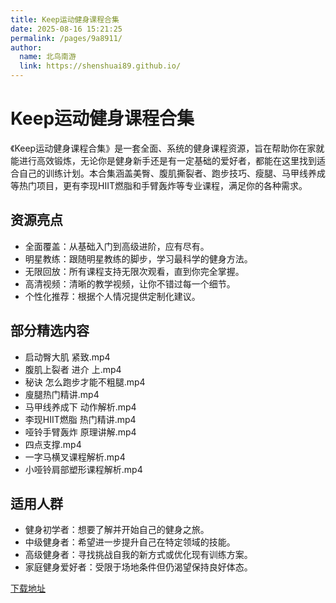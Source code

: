 ```yaml
---
title: Keep运动健身课程合集
date: 2025-08-16 15:21:25
permalink: /pages/9a8911/
author: 
  name: 北鸟南游
  link: https://shenshuai89.github.io/
---
```


# Keep运动健身课程合集
《Keep运动健身课程合集》是一套全面、系统的健身课程资源，旨在帮助你在家就能进行高效锻炼，无论你是健身新手还是有一定基础的爱好者，都能在这里找到适合自己的训练计划。本合集涵盖美臀、腹肌撕裂者、跑步技巧、瘦腿、马甲线养成等热门项目，更有李现HIIT燃脂和手臂轰炸等专业课程，满足你的各种需求。

## 资源亮点

- 全面覆盖：从基础入门到高级进阶，应有尽有。
- 明星教练：跟随明星教练的脚步，学习最科学的健身方法。
- 无限回放：所有课程支持无限次观看，直到你完全掌握。
- 高清视频：清晰的教学视频，让你不错过每一个细节。
- 个性化推荐：根据个人情况提供定制化建议。


## 部分精选内容

- 启动臀大肌 紧致.mp4
- 腹肌上裂者 进介 上.mp4
- 秘诀 怎么跑步才能不粗腿.mp4
- 廋腿热门精讲.mp4
- 马甲线养成下 动作解析.mp4
- 李现HIIT燃脂 热门精讲.mp4
- 哑铃手臂轰炸 原理讲解.mp4
- 四点支撑.mp4
- 一字马横叉课程解析.mp4
- 小哑铃肩部塑形课程解析.mp4

## 适用人群

- 健身初学者：想要了解并开始自己的健身之旅。
- 中级健身者：希望进一步提升自己在特定领域的技能。
- 高级健身者：寻找挑战自我的新方式或优化现有训练方案。
- 家庭健身爱好者：受限于场地条件但仍渴望保持良好体态。

[下载地址](https://pan.quark.cn/s/cced34035bd8#/list/share)